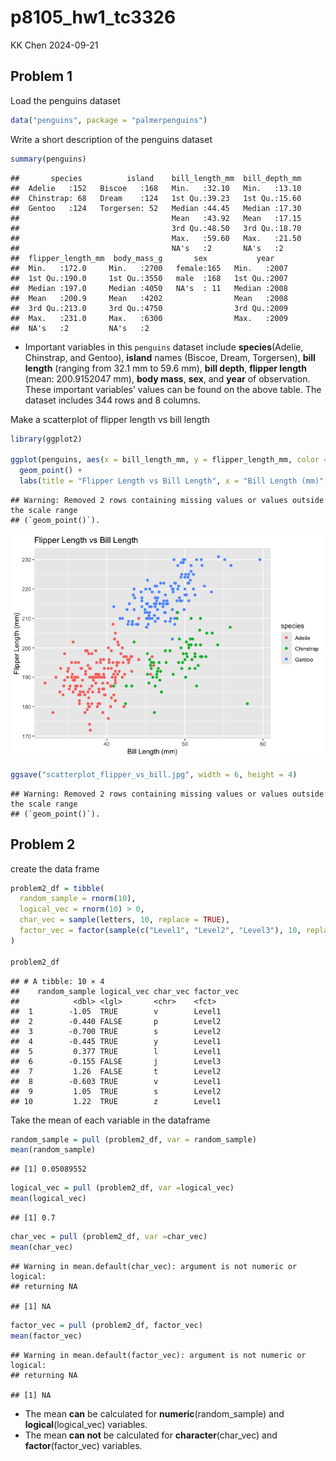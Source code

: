 p8105_hw1_tc3326
================
KK Chen
2024-09-21

## Problem 1

Load the penguins dataset

``` r
data("penguins", package = "palmerpenguins")
```

Write a short description of the penguins dataset

``` r
summary(penguins)
```

    ##       species          island    bill_length_mm  bill_depth_mm  
    ##  Adelie   :152   Biscoe   :168   Min.   :32.10   Min.   :13.10  
    ##  Chinstrap: 68   Dream    :124   1st Qu.:39.23   1st Qu.:15.60  
    ##  Gentoo   :124   Torgersen: 52   Median :44.45   Median :17.30  
    ##                                  Mean   :43.92   Mean   :17.15  
    ##                                  3rd Qu.:48.50   3rd Qu.:18.70  
    ##                                  Max.   :59.60   Max.   :21.50  
    ##                                  NA's   :2       NA's   :2      
    ##  flipper_length_mm  body_mass_g       sex           year     
    ##  Min.   :172.0     Min.   :2700   female:165   Min.   :2007  
    ##  1st Qu.:190.0     1st Qu.:3550   male  :168   1st Qu.:2007  
    ##  Median :197.0     Median :4050   NA's  : 11   Median :2008  
    ##  Mean   :200.9     Mean   :4202                Mean   :2008  
    ##  3rd Qu.:213.0     3rd Qu.:4750                3rd Qu.:2009  
    ##  Max.   :231.0     Max.   :6300                Max.   :2009  
    ##  NA's   :2         NA's   :2

- Important variables in this `penguins` dataset include
  **species**(Adelie, Chinstrap, and Gentoo), **island** names (Biscoe,
  Dream, Torgersen), **bill length** (ranging from 32.1 mm to 59.6 mm),
  **bill depth**, **flipper length** (mean: 200.9152047 mm), **body
  mass**, **sex**, and **year** of observation. These important
  variables’ values can be found on the above table. The dataset
  includes 344 rows and 8 columns.

Make a scatterplot of flipper length vs bill length

``` r
library(ggplot2)

ggplot(penguins, aes(x = bill_length_mm, y = flipper_length_mm, color = species)) +
  geom_point() +
  labs(title = "Flipper Length vs Bill Length", x = "Bill Length (mm)", y = "Flipper Length (mm)")
```

    ## Warning: Removed 2 rows containing missing values or values outside the scale range
    ## (`geom_point()`).

![](p8105_hw1_tc3326_files/figure-gfm/unnamed-chunk-3-1.png)<!-- -->

``` r
ggsave("scatterplot_flipper_vs_bill.jpg", width = 6, height = 4)
```

    ## Warning: Removed 2 rows containing missing values or values outside the scale range
    ## (`geom_point()`).

## Problem 2

create the data frame

``` r
problem2_df = tibble(
  random_sample = rnorm(10),                       
  logical_vec = rnorm(10) > 0,                   
  char_vec = sample(letters, 10, replace = TRUE),  
  factor_vec = factor(sample(c("Level1", "Level2", "Level3"), 10, replace = TRUE))
)

problem2_df
```

    ## # A tibble: 10 × 4
    ##    random_sample logical_vec char_vec factor_vec
    ##            <dbl> <lgl>       <chr>    <fct>     
    ##  1        -1.05  TRUE        v        Level1    
    ##  2        -0.440 FALSE       p        Level2    
    ##  3        -0.700 TRUE        s        Level2    
    ##  4        -0.445 TRUE        y        Level1    
    ##  5         0.377 TRUE        l        Level1    
    ##  6        -0.155 FALSE       j        Level3    
    ##  7         1.26  FALSE       t        Level2    
    ##  8        -0.603 TRUE        v        Level1    
    ##  9         1.05  TRUE        s        Level2    
    ## 10         1.22  TRUE        z        Level1

Take the mean of each variable in the dataframe

``` r
random_sample = pull (problem2_df, var = random_sample)
mean(random_sample)
```

    ## [1] 0.05089552

``` r
logical_vec = pull (problem2_df, var =logical_vec)
mean(logical_vec)
```

    ## [1] 0.7

``` r
char_vec = pull (problem2_df, var =char_vec)
mean(char_vec)
```

    ## Warning in mean.default(char_vec): argument is not numeric or logical:
    ## returning NA

    ## [1] NA

``` r
factor_vec = pull (problem2_df, factor_vec)
mean(factor_vec)
```

    ## Warning in mean.default(factor_vec): argument is not numeric or logical:
    ## returning NA

    ## [1] NA

- The mean **can** be calculated for **numeric**(random_sample) and
  **logical**(logical_vec) variables.
- The mean **can not** be calculated for **character**(char_vec) and
  **factor**(factor_vec) variables.
